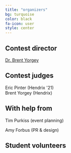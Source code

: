 ```yaml
---
title: "organizers"
bg: turquoise
color: black
fa-icon: user
style: center
---
```


## Contest director

[Dr. Brent Yorgey](mailto:yorgey@hendrix.edu)

## Contest judges

Eric Pinter (Hendrix '21)  
Brent Yorgey (Hendrix)

## With help from

Tim Purkiss (event planning)

Amy Forbus (PR & design)

## Student volunteers
